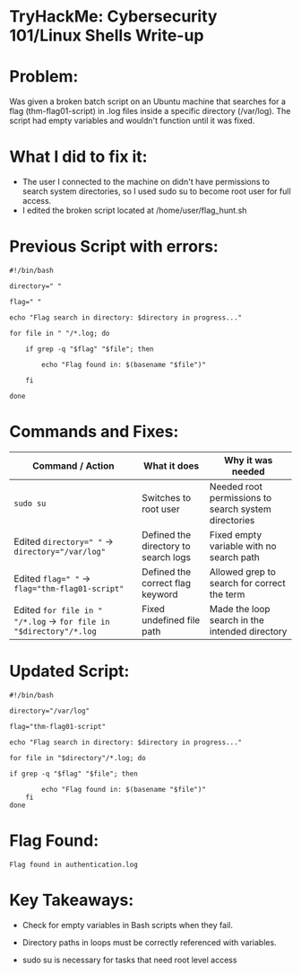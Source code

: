 # TryHackMe: Cybersecurity 101/Linux Shells Write-up

# Problem:
Was given a broken batch script on an Ubuntu machine that searches for a flag (thm-flag01-script) in .log files inside a specific directory (/var/log). 
The script had empty variables and wouldn't function until it was fixed. 

# What I did to fix it:

* The user I connected to the machine on didn't have permissions to search system directories, so I used sudo su to become root user for full access.
* I edited the broken script located at /home/user/flag_hunt.sh

# Previous Script with errors:
```
#!/bin/bash

directory=" "

flag=" "

echo "Flag search in directory: $directory in progress..."

for file in " "/*.log; do

    if grep -q "$flag" "$file"; then

        echo "Flag found in: $(basename "$file")"

    fi

done
```

# Commands and Fixes:

| Command / Action                                                  | What it does                         | Why it was needed                                    |
| ----------------------------------------------------------------- | ------------------------------------ | ---------------------------------------------------- |
| `sudo su`                                                         | Switches to root user                | Needed root permissions to search system directories |
| Edited `directory=" "` → `directory="/var/log"`                   | Defined the directory to search logs | Fixed empty variable with no search path             |
| Edited `flag=" "` → `flag="thm-flag01-script"`                    | Defined the correct flag keyword     | Allowed grep to search for correct the term          |
| Edited `for file in " "/*.log` → `for file in "$directory"/*.log` | Fixed undefined file path            | Made the loop search in the intended directory       |


# Updated Script:
```
#!/bin/bash

directory="/var/log"

flag="thm-flag01-script"

echo "Flag search in directory: $directory in progress..."

for file in "$directory"/*.log; do

if grep -q "$flag" "$file"; then
    
        echo "Flag found in: $(basename "$file")"
    fi
done
```
# Flag Found:
```
Flag found in authentication.log
```



# Key Takeaways:
* Check for empty variables in Bash scripts when they fail.

* Directory paths in loops must be correctly referenced with variables.

* sudo su is necessary for tasks that need root level access


